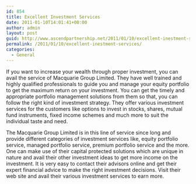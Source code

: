 ```yaml
---
id: 854
title: Excellent Investment Services
date: 2011-01-10T14:01:41+00:00
author: admin
layout: post
guid: http://www.ascendpartnership.net/2011/01/10/excellent-inestment-services/
permalink: /2011/01/10/excellent-inestment-services/
categories:
  - General
---
```

If you want to increase your wealth through proper investment, you can avail the service of Macquarie Group Limited. They have well trained and highly qualified professionals to guide you and manage your equity portfolio to get the maximum return on your investment. You can get the timely and appropriate portfolio management solutions from them so that, you can follow the right kind of investment strategy. They offer various investment services for the customers like options to invest in stocks, shares, mutual fund instruments, fixed income schemes and much more to suit the individual taste and need. 

The Macquarie Group Limited is in this line of service since long and provide different categories of investment services like, equity portfolio service, managed portfolio service, premium portfolio service and the more. One can make use of their capital protected solutions which are unique in nature and avail their other investment ideas to get more income on the investment. It is very easy to contact their advisors online and get their expert financial advice to make the right investment decisions. Visit their web site and avail their various investment services to earn more.
